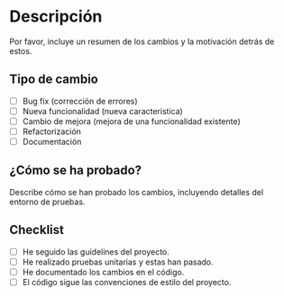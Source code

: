 # Descripción

Por favor, incluye un resumen de los cambios y la motivación detrás de estos.

## Tipo de cambio

- [ ] Bug fix (corrección de errores)
- [ ] Nueva funcionalidad (nueva característica)
- [ ] Cambio de mejora (mejora de una funcionalidad existente)
- [ ] Refactorización
- [ ] Documentación

## ¿Cómo se ha probado?

Describe cómo se han probado los cambios, incluyendo detalles del entorno de pruebas.

## Checklist

- [ ] He seguido las guidelines del proyecto.
- [ ] He realizado pruebas unitarias y estas han pasado.
- [ ] He documentado los cambios en el código.
- [ ] El código sigue las convenciones de estilo del proyecto.

